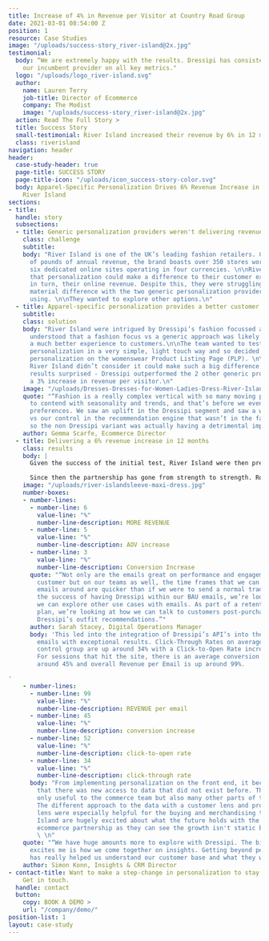 ```yaml
---
title: Increase of 4% in Revenue per Visitor at Country Road Group
date: 2021-03-01 08:54:00 Z
position: 1
resource: Case Studies
image: "/uploads/success-story_river-island@2x.jpg"
testimonial:
  body: “We are extremely happy with the results. Dressipi has consistently outperformed
    our incumbent provider on all key metrics."
  logo: "/uploads/logo_river-island.svg"
  author:
    name: Lauren Terry
    job-title: Director of Ecommerce
    company: The Modist
    image: "/uploads/success-story_river-island@2x.jpg"
  action: Read The Full Story >
  title: Success Story
  small-testimonial: River Island increased their revenue by 6% in 12 months
  class: riverisland
navigation: header
header:
  case-study-header: true
  page-title: SUCCESS STORY
  page-title-icon: "/uploads/icon_success-story-color.svg"
  body: Apparel-Specific Personalization Drives 6% Revenue Increase in 12 Months at
    River Island
sections:
- title: 
  handle: story
  subsections:
  - title: Generic personalization providers weren't delivering revenue
    class: challenge
    subtitle: 
    body: "River Island is one of the UK’s leading fashion retailers. Generating millions
      of pounds of annual revenue, the brand boasts over 350 stores worldwide and
      six dedicated online sites operating in four currencies. \n\nRiver Island believed
      that personalization could make a difference to their customer experiences and
      in turn, their online revenue. Despite this, they were struggling to see any
      material difference with the two generic personalization providers they were
      using. \n\nThey wanted to explore other options.\n"
  - title: Apparel-specific personalization provides a better customer experience
    subtitle: 
    class: solution
    body: "River Island were intrigued by Dressipi’s fashion focussed approach and
      understood that a fashion focus vs a generic approach was likely to provide
      a much better experience to customers.\n\nThe team wanted to test Dressipi’s
      personalization in a very simple, light touch way and so decided to start with
      personalization on the womenswear Product Listing Page (PLP). \n\nThe team at
      River Island didn’t consider it could make such a big difference. The initial
      results surprised - Dressipi outperformed the 2 other generic providers with
      a 3% increase in revenue per visitor.\n"
    image: "/uploads/Dresses-Dresses-for-Women-Ladies-Dress-River-Island.jpg"
    quote: "“Fashion is a really complex vertical with so many moving parts. We have
      to contend with seasonality and trends, and that’s before we even layer on personal
      preferences. We saw an uplift in the Dressipi segment and saw a worse performance
      vs our control in the recommendation engine that wasn’t in the fashion vertical,
      so the non Dressipi variant was actually having a detrimental impact on performance”"
    author: Gemma Scarfe, Ecommerce Director
  - title: Delivering a 6% revenue increase in 12 months
    class: results
    body: |
      Given the success of the initial test, River Island were then prepared to extend personalization to all parts of the customer journey and expand across their menswear and kidswear categories.

      Since then the partnership has gone from strength to strength. Rolling out personalized outfits and similar items on the Product Description Page and PLP saw results get better and better increasing revenue from the initial 3% to 6% in just 12 months, increasing AOV by 5% and increasing conversion by 3%.
    image: "/uploads/river-islandsleeve-maxi-dress.jpg"
    number-boxes:
    - number-lines:
      - number-line: 6
        value-line: "%"
        number-line-description: MORE REVENUE
      - number-line: 5
        value-line: "%"
        number-line-description: AOV increase
      - number-line: 3
        value-line: "%"
        number-line-description: Conversion Increase
      quote: "“Not only are the emails great on performance and engagement on the
        customer but on our teams as well, the time frames that we can turn these
        emails around are quicker than if we were to send a normal trade email. After
        the success of having Dressipi within our BAU emails, we’re looking at ways
        we can explore other use cases with emails. As part of a retention and acquisition
        plan, we’re looking at how we can talk to customers post-purchase by using
        Dressipi’s outfit recommendations.”"
      author: Sarah Stacey, Digital Operations Manager
      body: 'This led into the integration of Dressipi’s API’s into the River Island
        emails with exceptional results. Click-Through Rates on average against the
        control group are up around 34% with a Click-to-Open Rate increase of 52%.
        For sessions that hit the site, there is an average conversion increase of
        around 45% and overall Revenue per Email is up around 99%.

'
    - number-lines:
      - number-line: 99
        value-line: "%"
        number-line-description: REVENUE per email
      - number-line: 45
        value-line: "%"
        number-line-description: conversion increase
      - number-line: 52
        value-line: "%"
        number-line-description: click-to-open rate
      - number-line: 34
        value-line: "%"
        number-line-description: click-through rate
      body: "From implementing personalization on the front end, it became apparent
        that there was new access to data that did not exist before. This was not
        only useful to the commerce team but also many other parts of the business.
        The different approach to the data with a customer lens and product specific
        lens were especially helpful for the buying and merchandising teams.\n\nRiver
        Island are hugely excited about what the future holds with the full Dressipi
        ecommerce partnership as they can see the growth isn't static but exponential.
        \ \n"
    quote: "“We have huge amounts more to explore with Dressipi. The bit that really
      excites me is how we come together on insights. Getting beyond personalization
      has really helped us understand our customer base and what they want and need.”"
    author: Simon Konn, Insights & CRM Director
- contact-title: Want to make a step-change in personalization to stay competitive?
    Get in touch.
  handle: contact
  button:
    copy: BOOK A DEMO >
    url: "/company/demo/"
position-list: 1
layout: case-study
---
```

